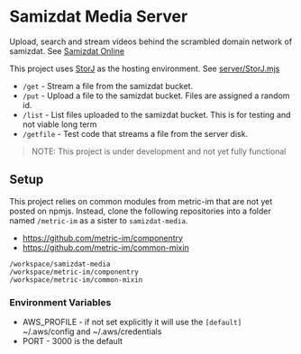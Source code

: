 # Samizdat Media Server

Upload, search and stream videos behind the scrambled domain network of samizdat.
See [Samizdat Online](https://samizdatonline.org)

This project uses [StorJ](https://storj.io) as the hosting environment. See [server/StorJ.mjs](https://github.com/samizdatonline/samizdat-media/blob/main/server/StorJ.mjs)

* `/get` - Stream a file from the samizdat bucket.
* `/put` - Upload a file to the samizdat bucket. Files are assigned a random id.
* `/list` - List files uploaded to the samizdat bucket. This is for testing and not viable long term
* `/getfile` - Test code that streams a file from the server disk.

>NOTE: This project is under development and not yet fully functional

## Setup
This project relies on common modules from metric-im that are not yet posted on npmjs. Instead,
clone the following repositories into a folder named `/metric-im` as a sister to `samizdat-media`.

* https://github.com/metric-im/componentry
* https://github.com/metric-im/common-mixin

```
/workspace/samizdat-media
/workspace/metric-im/componentry
/workspace/metric-im/common-mixin
```

### Environment Variables

* AWS_PROFILE - if not set explicitly it will use the `[default]` ~/.aws/config and ~/.aws/credentials
* PORT - 3000 is the default